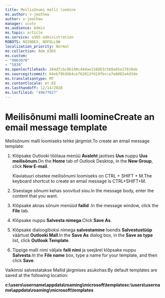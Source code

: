 ```yaml
---
title: Meilisõnumi malli loomine
ms.author: v-jmathew
author: v-jmathew
manager: scotv
ms.audience: Admin
ms.topic: article
ms.service: o365-administration
ROBOTS: NOINDEX, NOFOLLOW
localization_priority: Normal
ms.collection: Adm_O365
ms.custom:
- "9003070"
- "5830"
ms.openlocfilehash: 284d7cbc8b140c49dae158663c560a65e17810eb
ms.sourcegitcommit: 64eb79b3664ce762813fd19fbcca7e6002a4d3de
ms.translationtype: MT
ms.contentlocale: et-EE
ms.lasthandoff: 12/14/2020
ms.locfileid: "49677627"
---
```

# <a name="create-an-email-message-template"></a><span data-ttu-id="19fe2-102">Meilisõnumi malli loomine</span><span class="sxs-lookup"><span data-stu-id="19fe2-102">Create an email message template</span></span>

<span data-ttu-id="19fe2-103">Meilisõnumi malli loomiseks tehke järgmist.</span><span class="sxs-lookup"><span data-stu-id="19fe2-103">To create an email message template:</span></span>

1. <span data-ttu-id="19fe2-104">Klõpsake Outlooki töölaua menüü **Avaleht** jaotises **Uus** nuppu **Uus meilisõnum**.</span><span class="sxs-lookup"><span data-stu-id="19fe2-104">On the **Home** tab of Outlook Desktop, in the **New Group**, click **New E-mail**.</span></span>

    <span data-ttu-id="19fe2-105">Klaviatuuri otsetee meilisõnumi loomiseks on CTRL + SHIFT + M.</span><span class="sxs-lookup"><span data-stu-id="19fe2-105">The keyboard shortcut to create an email message is CTRL+SHIFT+M.</span></span>

2. <span data-ttu-id="19fe2-106">Sisestage sõnumi kehas soovitud sisu.</span><span class="sxs-lookup"><span data-stu-id="19fe2-106">In the message body, enter the content that you want.</span></span>
3. <span data-ttu-id="19fe2-107">Klõpsake aknas sõnum menüüd **failid** .</span><span class="sxs-lookup"><span data-stu-id="19fe2-107">In the message window, click the **File** tab.</span></span>
4. <span data-ttu-id="19fe2-108">Klõpsake nuppu **Salvesta nimega**.</span><span class="sxs-lookup"><span data-stu-id="19fe2-108">Click **Save As**.</span></span>
5. <span data-ttu-id="19fe2-109">Klõpsake dialoogiboksi nimega **salvestamine** loendis **Salvestustüüp** väärtust **Outlooki Mall**.</span><span class="sxs-lookup"><span data-stu-id="19fe2-109">In the **Save As** dialog box, in the **Save as type** list, click **Outlook Template**.</span></span>
6. <span data-ttu-id="19fe2-110">Tippige malli nimi väljale **faili nimi** ja seejärel klõpsake nuppu **Salvesta**.</span><span class="sxs-lookup"><span data-stu-id="19fe2-110">In the **File name** box, type a name for your template, and then click **Save**.</span></span>

<span data-ttu-id="19fe2-111">Vaikimisi salvestatakse Mallid järgmises asukohas:</span><span class="sxs-lookup"><span data-stu-id="19fe2-111">By default templates are saved at the following location:</span></span>

<span data-ttu-id="19fe2-112">**c:\users\username\appdata\roaming\microsoft\templates**</span><span class="sxs-lookup"><span data-stu-id="19fe2-112">**c:\users\username\appdata\roaming\microsoft\templates**</span></span>
